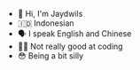 - 👋 Hi, I'm Jaydwils
- 🇮🇩 Indonesian
- 🗣 I speak English and Chinese
- 😵‍💫 Not really good at coding
- 😳 Being a bit silly
